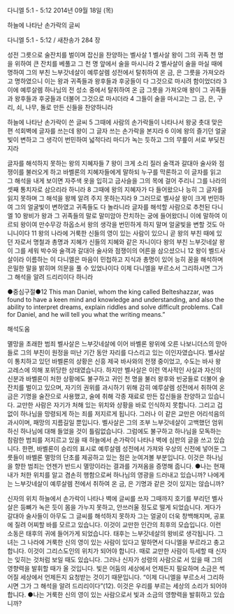 다니엘 5:1 - 5:12 
2014년 09월 18일 (목)

하늘에 나타난 손가락의 글씨



다니엘 5:1 - 5:12 / 새찬송가 284 장


성전 그릇으로 술잔치를 벌이며 잡신을 찬양하는 벨사살 
1 벨사살 왕이 그의 귀족 천 명을 위하여 큰 잔치를 베풀고 그 천 명 앞에서 술을 마시니라 2 벨사살이 술을 마실 때에 명하여 그의 부친 느부갓네살이 예루살렘 성전에서 탈취하여 온 금, 은 그릇을 가져오라고 명하였으니 이는 왕과 귀족들과 왕후들과 후궁들이 다 그것으로 마시려 함이었더라 3 이에 예루살렘 하나님의 전 성소 중에서 탈취하여 온 금 그릇을 가져오매 왕이 그 귀족들과 왕후들과 후궁들과 더불어 그것으로 마시더라 4 그들이 술을 마시고는 그 금, 은, 구리, 쇠, 나무, 돌로 만든 신들을 찬양하니라

하늘에 나타난 손가락이 쓴 글씨
5 그때에 사람의 손가락들이 나타나서 왕궁 촛대 맞은편 석회벽에 글자를 쓰는데 왕이 그 글자 쓰는 손가락을 본지라 6 이에 왕의 즐기던 얼굴 빛이 변하고 그 생각이 번민하여 넓적다리 마디가 녹는 듯하고 그의 무릎이 서로 부딪친지라

글자를 해석하지 못하는 왕의 지혜자들
7 왕이 크게 소리 질러 술객과 갈대아 술사와 점쟁이를 불러오게 하고 바벨론의 지혜자들에게 말하되 누구를 막론하고 이 글자를 읽고 그 해석을 내게 보이면 자주색 옷을 입히고 금사슬을 그의 목에 걸어 주리니 그를 나라의 셋째 통치자로 삼으리라 하니라 8 그때에 왕의 지혜자가 다 들어왔으나 능히 그 글자를 읽지 못하며 그 해석을 왕께 알려 주지 못하는지라 9 그러므로 벨사살 왕이 크게 번민하여 그의 얼굴빛이 변하였고 귀족들도 다 놀라니라
글자를 해석할 사람으로 추천된 다니엘
10 왕비가 왕과 그 귀족들의 말로 말미암아 잔치하는 궁에 들어왔더니 이에 말하여 이르되 왕이여 만수무강 하옵소서 왕의 생각을 번민하게 하지 말며 얼굴빛을 변할 것도 아니니이다 11 왕의 나라에 거룩한 신들의 영이 있는 사람이 있으니 곧 왕의 부친 때에 있던 자로서 명철과 총명과 지혜가 신들의 지혜와 같은 자니이다 왕의 부친 느부갓네살 왕이 그를 세워 박수와 술객과 갈대아 술사와 점쟁이의 어른을 삼으셨으니 12 왕이 벨드사살이라 이름하는 이 다니엘은 마음이 민첩하고 지식과 총명이 있어 능히 꿈을 해석하며 은밀한 말을 밝히며 의문을 풀 수 있었나이다 이제 다니엘을 부르소서 그리하시면 그가 그 해석을 알려 드리리이다 하니라



●중심구절●12 This man Daniel, whom the king called Belteshazzar, was found to have a keen mind and knowledge and understanding, and also the ability to interpret dreams, explain riddles and solve difficult problems. Call for Daniel, and he will tell you what the writing means.”

해석도움





멸망을 초래한 범죄
벨사살은 느부갓네살에 이어 바벨론 왕위에 오른 나보니더스의 맏아들로 그의 부친이 원정을 떠난 기간 동안 자리를 다스리고 있는 이인자였습니다. 벨사살이 통치하고 있던 바벨론의 상황은 신흥 제국 바사와의 전쟁 중이었고, 수도는 바사 왕 고레스에 의해 포위당한 상태였습니다. 하지만 벨사살은 이런 역사적인 사실과 자신의 신분과 바벨론이 처한 상황에도 불구하고 귀인 천 명을 불러 왕후와 빈궁들로 더불어 술잔치를 벌이고 있으며, 자기의 권위를 과시하기 위해 감히 예루살렘 성전에서 취하여 온 금은 기명을 술잔으로 사용했고, 술에 취해 각종 재료로 만든 잡신들을 찬양하고 있습니다. 교만한 사람은 자기가 처해 있는 위치와 상황을 바로 인식하지 못합니다. 그리고 겁 없이 하나님을 망령되게 하는 죄를 저지르게 됩니다. 그러나 이 같은 교만은 어리석음의 과시이며, 패망의 지름길일 뿐입니다. 벨사살은 그의 조부 느부갓네살이 고백했던 엄위하신 하나님에 대해 들었을 것이 틀림없습니다. 그럼에도 불구하고 하나님을 모독하는 참람한 범죄를 저지르고 있을 때 하늘에서 손가락이 나타나 벽에 심판의 글을 쓰고 있습니다. 한편, 바벨론이 승리의 표시로 예루살렘 성전에서 가져와 우상의 신전에 넣어둔 그릇들이 바벨론 멸망의 단초를 제공하고 있는 점은 눈여겨볼 부분입니다. 이것은 하나님을 향한 범죄는 언젠가 반드시 멸망이라는 결과를 가져옴을 증명해 줍니다. 
●나는 현재 내가 처한 위치를 알고 겸손히 행함으로써 하나님의 영광을 드러내고 있습니까? 나에게는 느부갓네살이 예루살렘 전에서 취하여 온 금, 은 기명과 같은 것이 있지는 않습니까?

신자의 위치 
하늘에서 손가락이 나타나 벽에 글씨를 쓰자 그때까지 호기를 부리던 벨사살은 등뼈가 녹은 듯이 몸을 가누지 못하고, 안쓰러울 정도로 떨게 되었습니다. 게다가 갈대아 술사들이 아무도 그 글씨를 해석하지 못하자 그는 얼굴이 더욱 창백해지며, 공포에 질려 어찌할 바를 모르고 있습니다. 이것이 교만한 인간의 최후의 모습입니다. 이런 소동은 태후의 귀에 들어가게 되었습니다. 태후는 느부갓네살의 왕비로 생각됩니다. 그녀는 그 나라에 거룩한 신의 영이 있는 사람이 있다고 말하면서 다니엘을 부르라고 충고합니다. 이것이 그리스도인의 위치가 되어야 합니다. 때로 교만한 사람이 득세할 때 신자는 잊히는 것처럼 보일 때도 있습니다. 그러나 신자가 성령의 사람으로 서 있을 때 그의 영향력을 발휘할 때가 올 것입니다. 빛은 어둠의 세상에서 언제든지 필요하며 소금은 썩어질 세상에서 언제든지 요청받는 것이기 때문입니다. “이제 다니엘을 부르소서 그리하시면 그가 그 해석을 알려 드리리이다”(12). 이것은 우리를 부르는 세상의 소리가 되어야 합니다. 
●나는 거룩한 신의 영이 있는 사람으로서 빛과 소금의 영향력을 발휘하고 있습니까?
